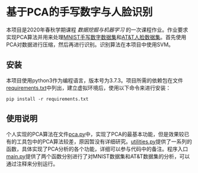 # 基于PCA的手写数字与人脸识别 
本项目是2020年春秋学期课程 *数据挖掘与机器学习* 的一次课程作业。作业要求实现PCA算法并用来处理[MNIST手写数字数据集](http://deeplearning.net/data/mnist/mnist.pkl.gz)和[AT&T人脸数据集](https://www.r-bloggers.com/wp-content/uploads/2010/09/ATTfaces.tar.gz)。首先使用PCA对数据进行压缩，然后再进行识别。识别算法在本项目中使用SVM。

## 安装

本项目使用python3作为编程语言，版本号为3.7.3。项目所需的依赖包在文件[requirements.txt](./requirements.txt)中列出，建立虚拟环境后，使用以下命令来进行安装：

`pip install -r requirements.txt`

## 使用说明

个人实现的PCA算法在文件[pca.py](./pca.py)中，实现了PCA的最基本功能，但是效果较已有的工具包中的PCA算法较差，原因暂没有详细研究。[utilities.py](./utilities.py)提供了一系列的函数，具体实现了PCA分析的各个功能，详细可以参与代码中的备注。程序入口[main.py](./main.py)提供了两个函数分别进行了对MNIST数据集和AT&T数据集的分析，可以通过注释来分别运行。

